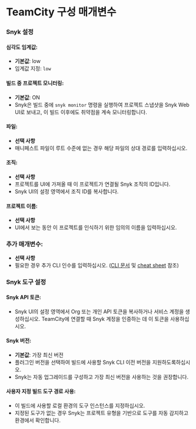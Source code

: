 # TeamCity 구성 매개변수

### Snyk 설정

#### 심각도 임계값:

* **기본값**: low
* 임계값 지정: `low`

#### 빌드 중 프로젝트 모니터링:

* **기본값**: ON
* Snyk은 빌드 중에 `snyk monitor` 명령을 실행하여 프로젝트 스냅샷을 Snyk Web UI로 보내고, 이 빌드 이후에도 취약점을 계속 모니터링합니다.

#### 파일:

* **선택 사항**
* 매니페스트 파일이 루트 수준에 없는 경우 해당 파일의 상대 경로를 입력하십시오.

#### 조직:

* **선택 사항**
* 프로젝트를 UI에 가져올 때 이 프로젝트가 연결될 Snyk 조직의 ID입니다.
* Snyk UI의 설정 영역에서 조직 ID를 복사합니다.

#### 프로젝트 이름:

* **선택 사항**
* UI에서 보는 동안 이 프로젝트를 인식하기 위한 임의의 이름을 입력하십시오.

### 추가 매개변수:

* **선택 사항**
* 필요한 경우 추가 CLI 인수를 입력하십시오. ([CLI 문서](../../../snyk-cli/) 및 [cheat sheet](https://snyk.io/blog/snyk-cli-cheat-sheet/) 참조)

### Snyk 도구 설정

#### Snyk API 토큰:

* Snyk UI의 설정 영역에서 Org 또는 개인 API 토큰을 복사하거나 서비스 계정을 생성하십시오. TeamCity에 연결할 때 Snyk 계정을 인증하는 데 이 토큰을 사용하십시오.

#### Snyk 버전:

* **기본값**: 가장 최신 버전
* 플러그인 버전을 선택하여 빌드에 사용할 Snyk CLI 이전 버전을 지원하도록하십시오.
* Snyk는 자동 업그레이드를 구성하고 가장 최신 버전을 사용하는 것을 권장합니다.

#### 사용자 지정 빌드 도구 경로 사용:

* 이 빌드에 사용할 로컬 환경의 도구 인스턴스를 지정하십시오.
* 지정된 도구가 없는 경우 Snyk는 프로젝트 유형을 기반으로 도구를 자동 감지하고 환경에서 확인합니다.
